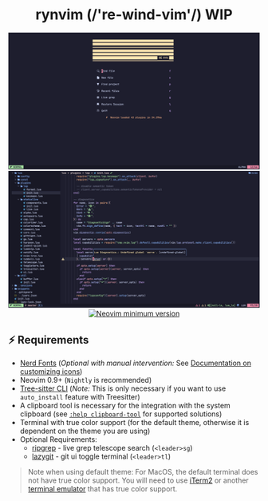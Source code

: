 <h1 align="center">rynvim (/'re-wind-vim'/) WIP</h1>

<div align="center">
<img src="./assets/intro_1.png" alt="ryn"/>
<img src="./assets/default_1.png" alt="ryn"/>
<a href="https://github.com/neovim/neovim">
<img src="https://img.shields.io/badge/Neovim-0.9-blueviolet.svg?style=flat-square&logo=Neovim&logoColor=white" alt="Neovim minimum version"/>
</a>
</div>

## ⚡ Requirements

- [Nerd Fonts](https://www.nerdfonts.com/font-downloads) (_Optional with manual intervention:_ See [Documentation on customizing icons](https://astronvim.com/Recipes/icons))
- Neovim 0.9+ (`Nightly` is recommended)
- [Tree-sitter CLI](https://github.com/tree-sitter/tree-sitter/blob/master/cli/README.md) (_Note:_ This is only necessary if you want to use `auto_install` feature with Treesitter)
- A clipboard tool is necessary for the integration with the system clipboard (see [`:help clipboard-tool`](https://neovim.io/doc/user/provider.html#clipboard-tool) for supported solutions)
- Terminal with true color support (for the default theme, otherwise it is dependent on the theme you are using)
- Optional Requirements:
  - [ripgrep](https://github.com/BurntSushi/ripgrep) - live grep telescope search (`<leader>sg`)
  - [lazygit](https://github.com/jesseduffield/lazygit) - git ui toggle terminal (`<leader>tl`)

> Note when using default theme: For MacOS, the default terminal does not have true color support. You will need to use [iTerm2](https://iterm2.com/) or another [terminal emulator](https://gist.github.com/XVilka/8346728#terminal-emulators) that has true color support.
